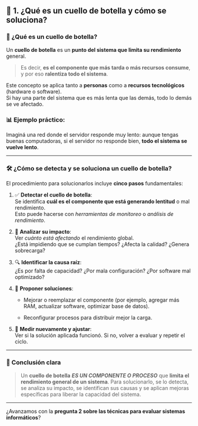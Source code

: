 ## 🧩 **1. ¿Qué es un cuello de botella y cómo se soluciona?**

### 🔧 ¿Qué es un **cuello de botella**?

Un **cuello de botella** es un **punto del sistema que limita su rendimiento** general.

> Es decir, **es el componente que más tarda o más recursos consume**, y por eso **ralentiza todo el sistema**.

Este concepto se aplica tanto a **personas** como a **recursos tecnológicos** (hardware o software).  
Si hay una parte del sistema que es más lenta que las demás, todo lo demás se ve afectado.

### 📊 Ejemplo práctico:

Imaginá una red donde el servidor responde muy lento: aunque tengas buenas computadoras, si el servidor no responde bien, **todo el sistema se vuelve lento**.

---

### 🛠️ ¿Cómo se **detecta** y se **soluciona** un cuello de botella?

El procedimiento para solucionarlos incluye **cinco pasos** fundamentales:

1. ✅ **Detectar el cuello de botella**:  
    Se identifica **cuál es el componente que está generando lentitud** o mal rendimiento.  
    Esto puede hacerse con *herramientas de monitoreo* o *análisis de rendimiento*.
    
2. 🧠 **Analizar su impacto**:  
    Ver *cuánto está afectando* el rendimiento global.  
    ¿Está impidiendo que se cumplan tiempos? ¿Afecta la calidad? ¿Genera sobrecarga?
    
3. 🔍 **Identificar la causa raíz**:  
    ¿Es por falta de capacidad? ¿Por mala configuración? ¿Por software mal optimizado?
    
4. 🧰 **Proponer soluciones**:
    
    - Mejorar o reemplazar el componente (por ejemplo, agregar más RAM, actualizar software, optimizar base de datos).
        
    - Reconfigurar procesos para distribuir mejor la carga.
        
5. 🔄 **Medir nuevamente y ajustar**:  
    Ver si la solución aplicada funcionó. Si no, volver a evaluar y repetir el ciclo.
    

---

### 🎯 Conclusión clara

> Un **cuello de botella** ***ES UN COMPONENTE O PROCESO*** que **limita el rendimiento general de un sistema**. Para solucionarlo, se lo detecta, se analiza su impacto, se identifican sus causas y se aplican mejoras específicas para liberar la capacidad del sistema.

---

¿Avanzamos con la **pregunta 2 sobre las técnicas para evaluar sistemas informáticos**?